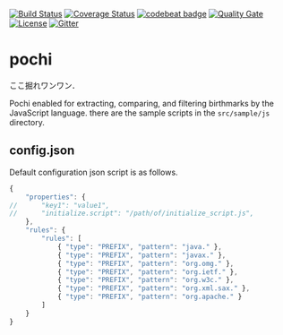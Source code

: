[![Build Status](https://travis-ci.org/tamada/pochi.svg?branch=master)](https://travis-ci.org/tamada/pochi)
[![Coverage Status](https://coveralls.io/repos/github/tamada/pochi/badge.svg?branch=master)](https://coveralls.io/github/tamada/pochi?branch=master)
[![codebeat badge](https://codebeat.co/badges/7d4be5b9-c604-4bf9-b67b-d6d20f703ab9)](https://codebeat.co/projects/github-com-tamada-pochi)
[![Quality Gate](https://sonarqube.com/api/badges/gate?key=com.github:pochi)](https://sonarqube.com/dashboard/index/com.github:pochi)
[![License](https://img.shields.io/badge/license-Apache%202.0-blue.svg?style=flat)](https://github.com/tamada/pochi/blob/master/LICENSE)
[![Gitter](http://badges.gitter.im/owner/repo.png)](https://gitter.im/pochi-birthmark/)

# pochi

ここ掘れワンワン．

Pochi enabled for extracting, comparing, and filtering birthmarks by the JavaScript language.
there are the sample scripts in the ```src/sample/js``` directory.

## config.json

Default configuration json script is as follows.

```JavaScript
{
    "properties": {
//      "key1": "value1",
//      "initialize.script": "/path/of/initialize_script.js",
    },
    "rules": {
        "rules": [
            { "type": "PREFIX", "pattern": "java." },
            { "type": "PREFIX", "pattern": "javax." },
            { "type": "PREFIX", "pattern": "org.omg." },
            { "type": "PREFIX", "pattern": "org.ietf." },
            { "type": "PREFIX", "pattern": "org.w3c." },
            { "type": "PREFIX", "pattern": "org.xml.sax." },
            { "type": "PREFIX", "pattern": "org.apache." }
        ]
    }
}
```
